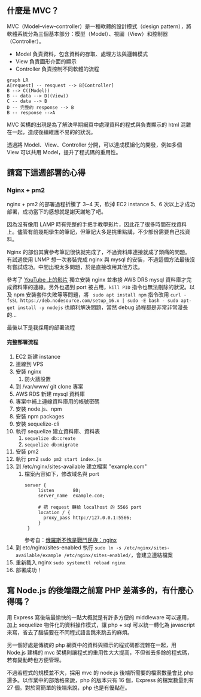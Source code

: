 ## 什麼是 MVC？

MVC（Model–view–controller）是一種軟體的設計模式（design pattern），將軟體系統分為三個基本部分：模型（Model）、視圖（View）和控制器（Controller）。

- Model
  負責資料，包含資料的存取、處理方法與邏輯模式
- View
  負責圖形介面的顯示
- Controller
  負責控制不同軟體的流程

```mermaid
graph LR
A[request] -- resquest --> B[Controller]
B --> C((Model)) 
B -- data --> D((View))
C -- data --> B
D -- 完整的 response --> B
B -- response -->A
```

MVC 架構的出現是為了解決早期網頁中處理資料的程式與負責顯示的 html 混雜在一起，造成後續維護不易的的狀況。

透過將 Model、View、Controller 分開，可以達成模組化的開發，例如多個 View 可以共用 Model，提升了程式碼的重用性。

## 請寫下這週部署的心得
### Nginx + pm2 
nginx + pm2 的部署過程折騰了 3~4 天，砍掉 EC2 instance 5、6 次以上才成功部署，成功當下的感想就是謝天謝地了吧。

因為沒有像用 LAMP 時有完整的手把手教學影片，因此花了很多時間在找資料上。儘管有前幾期學生的筆記，但筆記大多是挑重點講，不少部份需要自己找資料。

Nginx 的部份其實參考筆記很快就完成了，不過資料庫連接就成了頭痛的問題。有試過使用 LNMP 想一次套裝完成 nginx 與 mysql 的安裝，不過這個方法最後沒有嘗試成功。中間出現太多問題，於是直接改用其他方法。

參考了 [YouTube 上的影片](https://youtu.be/rE8mJ1OYjmM) 獨立安裝 nginx 並串接 AWS DRS mysql 資料庫才完成資料庫的連線。另外也遇到 port 被占用，`kill PID` 指令也無法刪除的狀況。以及 npm 安裝套件失敗等等問題，將 ` sudo apt install npm` 指令改用 `curl -fsSL https://deb.nodesource.com/setup_16.x | sudo -E bash -
sudo apt-get install -y nodejs` 也順利解決問題，當然 debug 過程都是非常非常漫長的...

最後以下是我採用的部署流程
#### 完整部署流程
1. EC2 新建 instance
2. 連線到 VPS
3. 安裝 nginx
   1. 防火牆設置
4. 到 /var/www/ git clone 專案
5. AWS RDS 新建 mysql 資料庫
6. 專案中補上連線資料庫用的帳號密碼
7. 安裝 node.js、npm
8. 安裝 npm packages
9. 安裝 sequelize-cli
10. 執行 sequelize 建立資料庫、資料表
    1. `sequelize db:create`
    2. `sequelize db:migrate`
11. 安裝 pm2
12. 執行 pm2 `sudo pm2 start index.js`
13. 到 /etc/nginx/sites-available 建立檔案 "example.com"
    1. 檔案內容如下，修改域名與 port
       ```
       server {
            listen       80;
            server_name  example.com;

            # 把 request 轉給 localhost 的 5566 port
            location / {
              proxy_pass http://127.0.0.1:5566;
            }
        }
        ```
        參考自：[俄羅斯不愧是戰鬥民族：nginx
](https://ithelp.ithome.com.tw/articles/10188498)
14. 到 etc/nginx/sites-enabled 執行 `sudo ln -s /etc/nginx/sites-available/example /etc/nginx/sites-enabled/`，會建立連結檔案
15. 重新載入 nginx `sudo systemctl reload nginx`
16. 部署成功！

## 寫 Node.js 的後端跟之前寫 PHP 差滿多的，有什麼心得嗎？
用 Express 寫後端最愉快的一點大概就是有許多方便的 middleware 可以運用，加上 sequelize 物件化的資料操作模式，讓 php + sql 可以統一轉化為 javascript 來寫，省去了腦袋要在不同程式語言跳來跳去的麻煩。

另一個好處是傳統的 php 網頁中的資料與顯示的程式碼都混雜在一起，用 Node.js 建構的 mvc 架構則讓程式的重用性大大提高，不但省去多餘的程式碼，若有變動時也方便管理。

不過若程式的規模並不大，採用 mvc 的 node.js 後端所需要的檔案數量會比 php 還多。以作業中的部落格來說，php 的版本只有 16 個，Express 的檔案數量則有 27 個。對於寫簡單的後端來說，php 也是有優點在。

